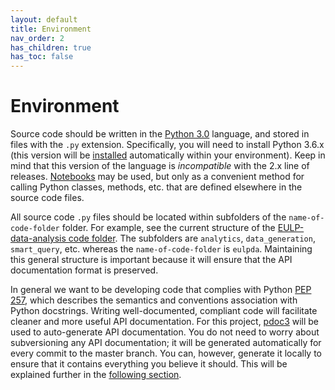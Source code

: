 ```yaml
---
layout: default
title: Environment
nav_order: 2
has_children: true
has_toc: false
---
```


# Environment

Source code should be written in the [Python 3.0](https://www.python.org/download/releases/3.0/) language, and stored in files with the `.py` extension. Specifically, you will need to install Python 3.6.x (this version will be [installed](../getting_started/installation.html) automatically within your environment). Keep in mind that this version of the language is _incompatible_ with the 2.x line of releases. [Notebooks](https://jupyter.org/) may be used, but only as a convenient method for calling Python classes, methods, etc. that are defined elsewhere in the source code files.

All source code `.py` files should be located within subfolders of the `name-of-code-folder` folder. For example, see the current structure of the [EULP-data-analysis code folder](https://github.com/NREL/EULP-data-analysis/tree/master/eulpda). The subfolders are `analytics`, `data_generation`, `smart_query`, etc. whereas the `name-of-code-folder` is `eulpda`. Maintaining this general structure is important because it will ensure that the API documentation format is preserved.

In general we want to be developing code that complies with Python [PEP 257](https://www.python.org/dev/peps/pep-0257/), which describes the semantics and conventions association with Python docstrings. Writing well-documented, compliant code will facilitate cleaner and more useful API documentation. For this project, [pdoc3](https://pdoc3.github.io/pdoc/) will be used to auto-generate API documentation. You do not need to worry about subversioning any API documentation; it will be generated automatically for every commit to the master branch. You can, however, generate it locally to ensure that it contains everything you believe it should. This will be explained further in the [following section](../getting_started/getting_started.md).